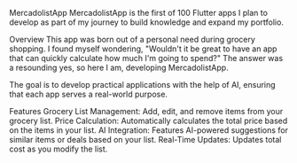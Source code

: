 MercadolistApp
MercadolistApp is the first of 100 Flutter apps I plan to develop as part of my journey to build knowledge and expand my portfolio.

Overview
This app was born out of a personal need during grocery shopping. I found myself wondering, "Wouldn't it be great to have an app that can quickly calculate how much I'm going to spend?" The answer was a resounding yes, so here I am, developing MercadolistApp.

The goal is to develop practical applications with the help of AI, ensuring that each app serves a real-world purpose.

Features
Grocery List Management: Add, edit, and remove items from your grocery list.
Price Calculation: Automatically calculates the total price based on the items in your list.
AI Integration: Features AI-powered suggestions for similar items or deals based on your list.
Real-Time Updates: Updates total cost as you modify the list.
